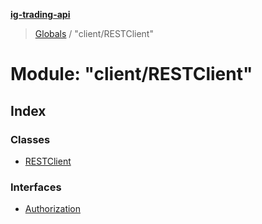 **[ig-trading-api](../README.md)**

> [Globals](../globals.md) / "client/RESTClient"

# Module: "client/RESTClient"

## Index

### Classes

* [RESTClient](../classes/_client_restclient_.restclient.md)

### Interfaces

* [Authorization](../interfaces/_client_restclient_.authorization.md)
